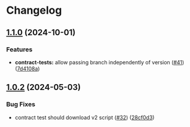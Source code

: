 # Changelog

## [1.1.0](https://github.com/launchdarkly/gh-actions/compare/contract-tests-v1.0.2...contract-tests-v1.1.0) (2024-10-01)


### Features

* **contract-tests:** allow passing branch independently of version ([#41](https://github.com/launchdarkly/gh-actions/issues/41)) ([7d4108a](https://github.com/launchdarkly/gh-actions/commit/7d4108ae56d7e3e5c9552a27c3982d9b8f526307))

## [1.0.2](https://github.com/launchdarkly/gh-actions/compare/contract-tests-v1.0.1...contract-tests-v1.0.2) (2024-05-03)


### Bug Fixes

* contract test should download v2 script ([#32](https://github.com/launchdarkly/gh-actions/issues/32)) ([28cf0d3](https://github.com/launchdarkly/gh-actions/commit/28cf0d382ed18c9f0e80467726aae654a50fa27d))
